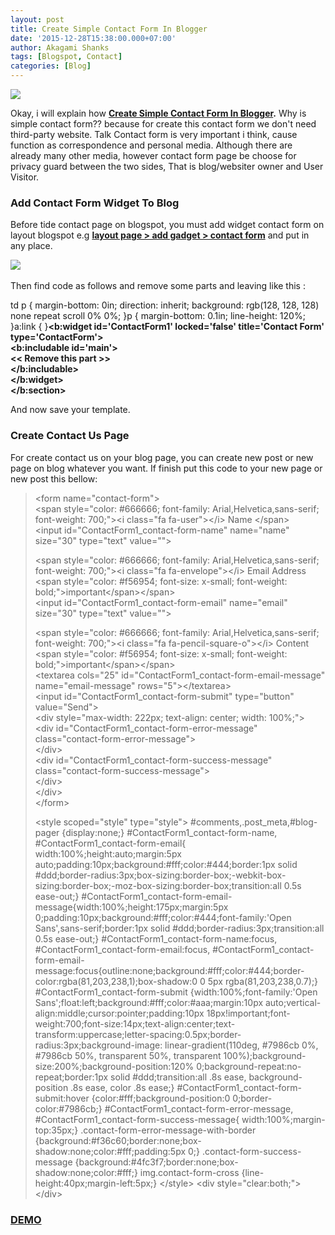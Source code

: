 ```yaml
---
layout: post
title: Create Simple Contact Form In Blogger
date: '2015-12-28T15:38:00.000+07:00'
author: Akagami Shanks
tags: [Blogspot, Contact]
categories: [Blog]
---
```


![](https://3.bp.blogspot.com/-ii4Gr87g1k8/VnIcj5VfK9I/AAAAAAAACZ0/BrFBticW-Cg/s1600/snapshot33.png)

Okay, i will explain how **[Create Simple Contact Form In Blogger](https://arief-jr.blogspot.com/seach/label/blogspot).** Why is simple contact form?? because for create this contact form we don't need third-party website. Talk Contact form is very important i think, cause function as correspondence and personal media. Although there are already many other media, however contact form page be choose for privacy guard between the two sides, That is blog/websiter owner and User Visitor.  

### **Add Contact Form Widget To Blog**

Before tide contact page on blogspot, you must add widget contact form on layout blogspot e.g [**layout page > add gadget > contact form**](https://arief-jr.blogspot.com/seach/label/Contact) and put in any place.  
  
  

 ![](https://2.bp.blogspot.com/-_004Ga5A8sQ/Vn6Rkthq2fI/AAAAAAAACbM/J1a_rtFsASk/s1600/Screenshot_20151226_200612.png)  

  

Then find code as follows and remove some parts and leaving like this :

td p { margin-bottom: 0in; direction: inherit; background: rgb(128, 128, 128) none repeat scroll 0% 0%; }p { margin-bottom: 0.1in; line-height: 120%; }a:link { }**&lt;b:widget id='ContactForm1' locked='false' title='Contact Form' type='ContactForm'&gt;  
&lt;b:includable id='main'&gt;  
&lt;< Remove this part &gt;>  
&lt;/b:includable&gt;  
&lt;/b:widget&gt;  
&lt;/b:section&gt;** 

And now save your template.

### **Create Contact Us Page**

For create contact us on your blog page, you can create new post or new page on blog whatever you want. If finish put this code to your new page or new post this bellow:

  

  

>   
> &lt;form name="contact-form"&gt;  
> &lt;span style="color: #666666; font-family: Arial,Helvetica,sans-serif; font-weight: 700;"&gt;&lt;i class="fa fa-user"&gt;&lt;/i&gt; Name &lt;/span&gt;  
> &lt;input id="ContactForm1_contact-form-name" name="name" size="30" type="text" value=""&gt;  
>   
> &lt;span style="color: #666666; font-family: Arial,Helvetica,sans-serif; font-weight: 700;"&gt;&lt;i class="fa fa-envelope"&gt;&lt;/i&gt; Email Address &lt;span style="color: #f56954; font-size: x-small; font-weight: bold;"&gt;important&lt;/span&gt;&lt;/span&gt;  
> &lt;input id="ContactForm1_contact-form-email" name="email" size="30" type="text" value=""&gt;  
>   
> &lt;span style="color: #666666; font-family: Arial,Helvetica,sans-serif; font-weight: 700;"&gt;&lt;i class="fa fa-pencil-square-o"&gt;&lt;/i&gt; Content &lt;span style="color: #f56954; font-size: x-small; font-weight: bold;"&gt;important&lt;/span&gt;&lt;/span&gt;  
> &lt;textarea cols="25" id="ContactForm1_contact-form-email-message" name="email-message" rows="5"&gt;&lt;/textarea&gt;  
> &lt;input id="ContactForm1_contact-form-submit" type="button" value="Send"&gt;  
> &lt;div style="max-width: 222px; text-align: center; width: 100%;"&gt;  
> &lt;div id="ContactForm1_contact-form-error-message" class="contact-form-error-message"&gt;  
> &lt;/div&gt;  
> &lt;div id="ContactForm1_contact-form-success-message" class="contact-form-success-message"&gt;  
> &lt;/div&gt;  
> &lt;/div&gt;  
> &lt;/form&gt;  
>   
> &lt;style scoped="style" type="style"&gt; #comments,.post\_meta,#blog-pager {display:none;} #ContactForm1\_contact-form-name, #ContactForm1\_contact-form-email{ width:100%;height:auto;margin:5px auto;padding:10px;background:#fff;color:#444;border:1px solid #ddd;border-radius:3px;box-sizing:border-box;-webkit-box-sizing:border-box;-moz-box-sizing:border-box;transition:all 0.5s ease-out;} #ContactForm1\_contact-form-email-message{width:100%;height:175px;margin:5px 0;padding:10px;background:#fff;color:#444;font-family:'Open Sans',sans-serif;border:1px solid #ddd;border-radius:3px;transition:all 0.5s ease-out;} #ContactForm1\_contact-form-name:focus, #ContactForm1\_contact-form-email:focus, #ContactForm1\_contact-form-email-message:focus{outline:none;background:#fff;color:#444;border-color:rgba(81,203,238,1);box-shadow:0 0 5px rgba(81,203,238,0.7);} #ContactForm1\_contact-form-submit {width:100%;font-family:'Open Sans';float:left;background:#fff;color:#aaa;margin:10px auto;vertical-align:middle;cursor:pointer;padding:10px 18px!important;font-weight:700;font-size:14px;text-align:center;text-transform:uppercase;letter-spacing:0.5px;border-radius:3px;background-image: linear-gradient(110deg, #7986cb 0%, #7986cb 50%, transparent 50%, transparent 100%);background-size:200%;background-position:120% 0;background-repeat:no-repeat;border:1px solid #ddd;transition:all .8s ease, background-position .8s ease, color .8s ease;} #ContactForm1\_contact-form-submit:hover {color:#fff;background-position:0 0;border-color:#7986cb;} #ContactForm1\_contact-form-error-message, #ContactForm1_contact-form-success-message{ width:100%;margin-top:35px;} .contact-form-error-message-with-border {background:#f36c60;border:none;box-shadow:none;color:#fff;padding:5px 0;} .contact-form-success-message {background:#4fc3f7;border:none;box-shadow:none;color:#fff;} img.contact-form-cross {line-height:40px;margin-left:5px;} &lt;/style&gt; &lt;div style="clear:both;"&gt;  
> &lt;/div&gt;


### **[DEMO](https://arief-jr.blogspot.com/p/contact_1.html)**
